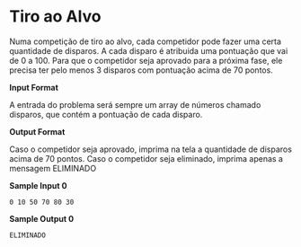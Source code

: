 # Tiro ao Alvo

Numa competição de tiro ao alvo, cada competidor pode fazer uma certa quantidade de disparos. A cada disparo é atribuida uma pontuação que vai de 0 a 100. Para que o competidor seja aprovado para a próxima fase, ele precisa ter pelo menos 3 disparos com pontuação acima de 70 pontos.

**Input Format**

A entrada do problema será sempre um array de números chamado disparos, que contém a pontuação de cada disparo.

**Output Format**

Caso o competidor seja aprovado, imprima na tela a quantidade de disparos acima de 70 pontos. Caso o competidor seja eliminado, imprima apenas a mensagem ELIMINADO

**Sample Input 0**

```
0 10 50 70 80 30
```

**Sample Output 0**

```
ELIMINADO
```
